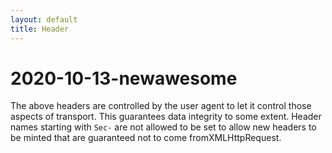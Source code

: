 ```yaml
---
layout: default
title: Header
---
```


# 2020-10-13-newawesome

The above headers are controlled by the user agent to let it control those aspects of transport. This guarantees data integrity to some extent. Header names starting with `Sec-` are not allowed to be set to allow new headers to be minted that are guaranteed not to come fromXMLHttpRequest.
